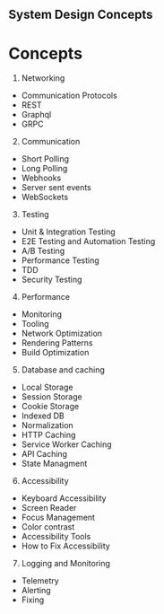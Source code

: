 ## System Design Concepts

# Concepts
1. Networking
  - Communication Protocols
  - REST 
  - Graphql
  - GRPC

2. Communication
  - Short Polling
  - Long Polling
  - Webhooks
  - Server sent events
  - WebSockets

3. Testing
  - Unit & Integration Testing
  - E2E Testing and Automation Testing
  - A/B Testing
  - Performance Testing
  - TDD 
  - Security Testing

4. Performance
  - Monitoring
  - Tooling
  - Network Optimization
  - Rendering Patterns
  - Build Optimization

5. Database and caching
  - Local Storage
  - Session Storage
  - Cookie Storage
  - Indexed DB
  - Normalization
  - HTTP Caching
  - Service Worker Caching
  - API Caching
  - State Managment

6. Accessibility
  - Keyboard Accessibility
  - Screen Reader
  - Focus Management
  - Color contrast
  - Accessibility Tools
  - How to Fix Accessibility

7. Logging and Monitoring
  - Telemetry
  - Alerting
  - Fixing